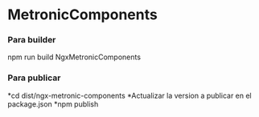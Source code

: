 # MetronicComponents

### Para builder 
npm run build NgxMetronicComponents

### Para publicar
*cd dist/ngx-metronic-components
*Actualizar la version a publicar en el package.json
*npm publish